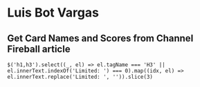 # Luis Bot Vargas



## Get Card Names and Scores from Channel Fireball article

```es6
$('h1,h3').select((_, el) => el.tagName === 'H3' || el.innerText.indexOf('Limited: ') === 0).map((idx, el) => el.innerText.replace('Limited: ', '')).slice(3)
```
